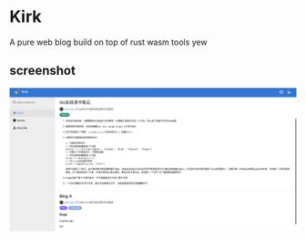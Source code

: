 # Kirk

A pure web blog build on top of rust wasm tools yew

## screenshot
![](https://raw.githubusercontent.com/stkevintan/pico/master/20190925211352.png)
